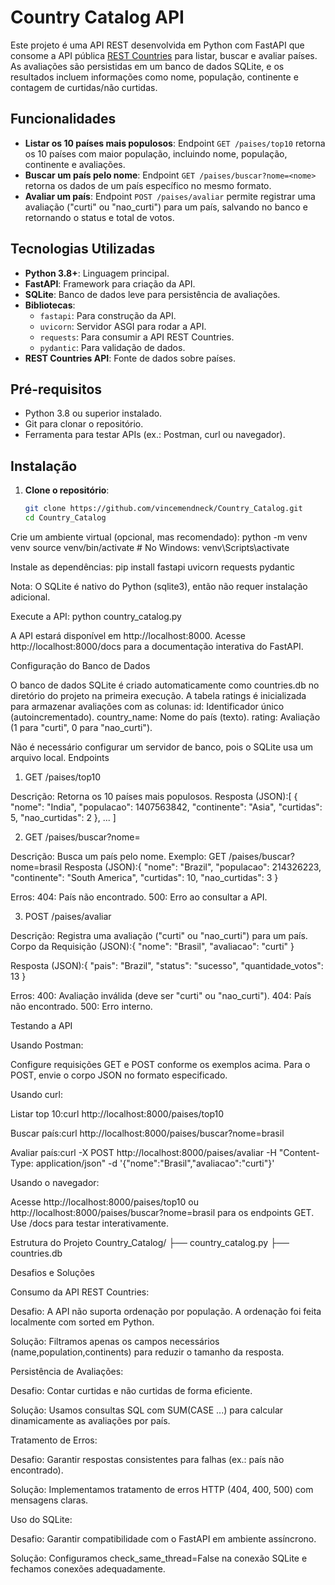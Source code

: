 # Country Catalog API

Este projeto é uma API REST desenvolvida em Python com FastAPI que consome a API pública [REST Countries](https://restcountries.com) para listar, buscar e avaliar países. As avaliações são persistidas em um banco de dados SQLite, e os resultados incluem informações como nome, população, continente e contagem de curtidas/não curtidas.

## Funcionalidades

- **Listar os 10 países mais populosos**: Endpoint `GET /paises/top10` retorna os 10 países com maior população, incluindo nome, população, continente e avaliações.
- **Buscar um país pelo nome**: Endpoint `GET /paises/buscar?nome=<nome>` retorna os dados de um país específico no mesmo formato.
- **Avaliar um país**: Endpoint `POST /paises/avaliar` permite registrar uma avaliação ("curti" ou "nao_curti") para um país, salvando no banco e retornando o status e total de votos.

## Tecnologias Utilizadas

- **Python 3.8+**: Linguagem principal.
- **FastAPI**: Framework para criação da API.
- **SQLite**: Banco de dados leve para persistência de avaliações.
- **Bibliotecas**:
  - `fastapi`: Para construção da API.
  - `uvicorn`: Servidor ASGI para rodar a API.
  - `requests`: Para consumir a API REST Countries.
  - `pydantic`: Para validação de dados.
- **REST Countries API**: Fonte de dados sobre países.

## Pré-requisitos

- Python 3.8 ou superior instalado.
- Git para clonar o repositório.
- Ferramenta para testar APIs (ex.: Postman, curl ou navegador).

## Instalação

1. **Clone o repositório**:
   ```bash
   git clone https://github.com/vincemendneck/Country_Catalog.git
   cd Country_Catalog


Crie um ambiente virtual (opcional, mas recomendado):
python -m venv venv
source venv/bin/activate  # No Windows: venv\Scripts\activate


Instale as dependências:
pip install fastapi uvicorn requests pydantic

Nota: O SQLite é nativo do Python (sqlite3), então não requer instalação adicional.

Execute a API:
python country_catalog.py

A API estará disponível em http://localhost:8000. Acesse http://localhost:8000/docs para a documentação interativa do FastAPI.


Configuração do Banco de Dados

O banco de dados SQLite é criado automaticamente como countries.db no diretório do projeto na primeira execução.
A tabela ratings é inicializada para armazenar avaliações com as colunas:
id: Identificador único (autoincrementado).
country_name: Nome do país (texto).
rating: Avaliação (1 para "curti", 0 para "nao_curti").



Não é necessário configurar um servidor de banco, pois o SQLite usa um arquivo local.
Endpoints
1. GET /paises/top10

Descrição: Retorna os 10 países mais populosos.
Resposta (JSON):[
  {
    "nome": "India",
    "populacao": 1407563842,
    "continente": "Asia",
    "curtidas": 5,
    "nao_curtidas": 2
  },
  ...
]



2. GET /paises/buscar?nome=<nome>

Descrição: Busca um país pelo nome.
Exemplo: GET /paises/buscar?nome=brasil
Resposta (JSON):{
  "nome": "Brazil",
  "populacao": 214326223,
  "continente": "South America",
  "curtidas": 10,
  "nao_curtidas": 3
}


Erros:
404: País não encontrado.
500: Erro ao consultar a API.



3. POST /paises/avaliar

Descrição: Registra uma avaliação ("curti" ou "nao_curti") para um país.
Corpo da Requisição (JSON):{
  "nome": "Brasil",
  "avaliacao": "curti"
}


Resposta (JSON):{
  "pais": "Brazil",
  "status": "sucesso",
  "quantidade_votos": 13
}


Erros:
400: Avaliação inválida (deve ser "curti" ou "nao_curti").
404: País não encontrado.
500: Erro interno.



Testando a API

Usando Postman:

Configure requisições GET e POST conforme os exemplos acima.
Para o POST, envie o corpo JSON no formato especificado.


Usando curl:

Listar top 10:curl http://localhost:8000/paises/top10


Buscar país:curl http://localhost:8000/paises/buscar?nome=brasil


Avaliar país:curl -X POST http://localhost:8000/paises/avaliar -H "Content-Type: application/json" -d '{"nome":"Brasil","avaliacao":"curti"}'




Usando o navegador:

Acesse http://localhost:8000/paises/top10 ou http://localhost:8000/paises/buscar?nome=brasil para os endpoints GET.
Use /docs para testar interativamente.



Estrutura do Projeto
Country_Catalog/
├── country_catalog.py 
├── countries.db      

Desafios e Soluções

Consumo da API REST Countries:

Desafio: A API não suporta ordenação por população. A ordenação foi feita localmente com sorted em Python.

Solução: Filtramos apenas os campos necessários (name,population,continents) para reduzir o tamanho da resposta.


Persistência de Avaliações:

Desafio: Contar curtidas e não curtidas de forma eficiente.

Solução: Usamos consultas SQL com SUM(CASE ...) para calcular dinamicamente as avaliações por país.


Tratamento de Erros:

Desafio: Garantir respostas consistentes para falhas (ex.: país não encontrado).

Solução: Implementamos tratamento de erros HTTP (404, 400, 500) com mensagens claras.


Uso do SQLite:

Desafio: Garantir compatibilidade com o FastAPI em ambiente assíncrono.

Solução: Configuramos check_same_thread=False na conexão SQLite e fechamos conexões adequadamente.

